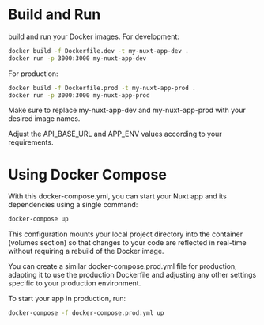 Build and Run
=============
build and run your Docker images. For development:
```bash
docker build -f Dockerfile.dev -t my-nuxt-app-dev .
docker run -p 3000:3000 my-nuxt-app-dev
```

For production:
```bash
docker build -f Dockerfile.prod -t my-nuxt-app-prod .
docker run -p 3000:3000 my-nuxt-app-prod
```

Make sure to replace my-nuxt-app-dev and my-nuxt-app-prod with your desired image names.

Adjust the API_BASE_URL and APP_ENV values according to your requirements.

Using Docker Compose
====================
With this docker-compose.yml, you can start your Nuxt app and its dependencies using a single command:
```bash
docker-compose up
```

This configuration mounts your local project directory into the container (volumes section) so that changes to your code are reflected in real-time without requiring a rebuild of the Docker image.



You can create a similar docker-compose.prod.yml file for production, adapting it to use the production Dockerfile and adjusting any other settings specific to your production environment.

To start your app in production, run:
```bash
docker-compose -f docker-compose.prod.yml up
```